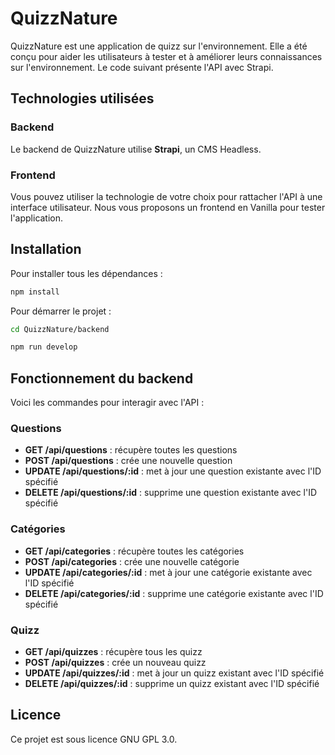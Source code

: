 # QuizzNature
 QuizzNature est une application de quizz sur l'environnement. Elle a été conçu pour aider les utilisateurs à tester et à améliorer leurs connaissances sur l'environnement. Le code suivant présente l'API avec Strapi.

## Technologies utilisées

### Backend

Le backend de QuizzNature utilise **Strapi**, un CMS Headless.

### Frontend

Vous pouvez utiliser la technologie de votre choix pour rattacher l'API à une interface utilisateur.
Nous vous proposons un frontend en Vanilla pour tester l'application.

## Installation

Pour installer tous les dépendances : 

```bash
npm install
```

Pour démarrer le projet : 

```bash
cd QuizzNature/backend
```

```bash
npm run develop
```

## Fonctionnement du backend

Voici les commandes pour interagir avec l'API : 

### Questions

- **GET /api/questions** : récupère toutes les questions
- **POST /api/questions** : crée une nouvelle question
- **UPDATE /api/questions/:id** : met à jour une question existante avec l'ID spécifié
- **DELETE /api/questions/:id** : supprime une question existante avec l'ID spécifié

### Catégories

- **GET /api/categories** : récupère toutes les catégories
- **POST /api/categories** : crée une nouvelle catégorie
- **UPDATE /api/categories/:id** : met à jour une catégorie existante avec l'ID spécifié
- **DELETE /api/categories/:id** : supprime une catégorie existante avec l'ID spécifié

### Quizz

- **GET /api/quizzes** : récupère tous les quizz
- **POST /api/quizzes** : crée un nouveau quizz
- **UPDATE /api/quizzes/:id** : met à jour un quizz existant avec l'ID spécifié
- **DELETE /api/quizzes/:id** : supprime un quizz existant avec l'ID spécifié

## Licence

Ce projet est sous licence GNU GPL 3.0.
